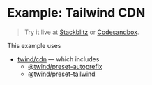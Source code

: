 # Example: Tailwind CDN

> Try it live at [Stackblitz](https://stackblitz.com/fork/github/tw-in-js/twind/tree/next/examples/tailwind-cdn) or [Codesandbox](https://githubbox.com/tw-in-js/twind/tree/next/examples/tailwind-cdn).

This example uses

- [twind/cdn](https://www.npmjs.com/package/twind) — which includes
  - [@twind/preset-autoprefix](https://www.npmjs.com/package/@twind/preset-autoprefix)
  - [@twind/preset-tailwind](https://www.npmjs.com/package/@twind/preset-tailwind)
